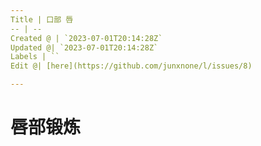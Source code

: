 ```yaml
---
Title | 口部 唇
-- | --
Created @ | `2023-07-01T20:14:28Z`
Updated @| `2023-07-01T20:14:28Z`
Labels | ``
Edit @| [here](https://github.com/junxnone/l/issues/8)

---
```

# 唇部锻炼

